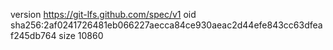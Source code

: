 version https://git-lfs.github.com/spec/v1
oid sha256:2af0241726481eb066227aecca84ce930aeac2d44efe843cc63dfeaf245db764
size 10860
